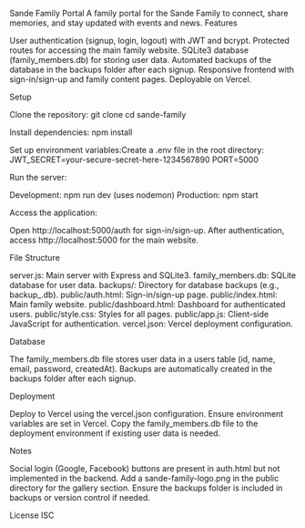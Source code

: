 Sande Family Portal
A family portal for the Sande Family to connect, share memories, and stay updated with events and news.
Features

User authentication (signup, login, logout) with JWT and bcrypt.
Protected routes for accessing the main family website.
SQLite3 database (family_members.db) for storing user data.
Automated backups of the database in the backups folder after each signup.
Responsive frontend with sign-in/sign-up and family content pages.
Deployable on Vercel.

Setup

Clone the repository:
git clone <repository-url>
cd sande-family


Install dependencies:
npm install


Set up environment variables:Create a .env file in the root directory:
JWT_SECRET=your-secure-secret-here-1234567890
PORT=5000


Run the server:

Development: npm run dev (uses nodemon)
Production: npm start


Access the application:

Open http://localhost:5000/auth for sign-in/sign-up.
After authentication, access http://localhost:5000 for the main website.



File Structure

server.js: Main server with Express and SQLite3.
family_members.db: SQLite database for user data.
backups/: Directory for database backups (e.g., backup_<timestamp>.db).
public/auth.html: Sign-in/sign-up page.
public/index.html: Main family website.
public/dashboard.html: Dashboard for authenticated users.
public/style.css: Styles for all pages.
public/app.js: Client-side JavaScript for authentication.
vercel.json: Vercel deployment configuration.

Database

The family_members.db file stores user data in a users table (id, name, email, password, createdAt).
Backups are automatically created in the backups folder after each signup.

Deployment

Deploy to Vercel using the vercel.json configuration.
Ensure environment variables are set in Vercel.
Copy the family_members.db file to the deployment environment if existing user data is needed.

Notes

Social login (Google, Facebook) buttons are present in auth.html but not implemented in the backend.
Add a sande-family-logo.png in the public directory for the gallery section.
Ensure the backups folder is included in backups or version control if needed.

License
ISC